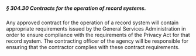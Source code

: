 ##### § 304.30 Contracts for the operation of record systems. #####

Any approved contract for the operation of a record system will contain appropriate requirements issued by the General Services Administration in order to ensure compliance with the requirements of the Privacy Act for that record system. The contracting officer of the agency will be responsible for ensuring that the contractor complies with these contract requirements.